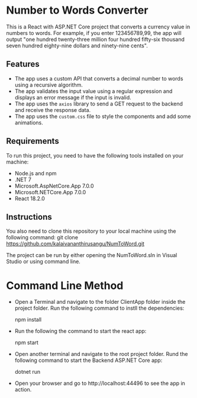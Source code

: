 # Number to Words Converter

This is a React with ASP.NET Core project that converts a currency value in numbers to words. For example, if you enter 123456789,99, the app will output "one hundred twenty-three million four hundred fifty-six thousand seven hundred eighty-nine dollars and ninety-nine cents".

## Features

- The app uses a custom API that converts a decimal number to words using a recursive algorithm.
- The app validates the input value using a regular expression and displays an error message if the input is invalid.
- The app uses the `axios` library to send a GET request to the backend and receive the response data.
- The app uses the `custom.css` file to style the components and add some animations.

## Requirements

To run this project, you need to have the following tools installed on your machine:

- Node.js and npm
- .NET 7
- Microsoft.AspNetCore.App 7.0.0
- Microsoft.NETCore.App 7.0.0
- React 18.2.0

## Instructions

You also need to clone this repository to your local machine using the following command:
git clone https://github.com/kalaivananthirusangu/NumToWord.git

The project can be run by either opening the NumToWord.sln in Visual Studio or using command line.

# Command Line Method
- Open a Terminal and navigate to the folder ClientApp folder inside the project folder. Run the following command to instll the dependencies:

  npm install

- Run the following the command to start the react app:

  npm start

- Open another terminal and navigate to the root project folder. Rund the following command to start the Backend ASP.NET Core app:

  dotnet run

-  Open your browser and go to http://localhost:44496 to see the app in action.

